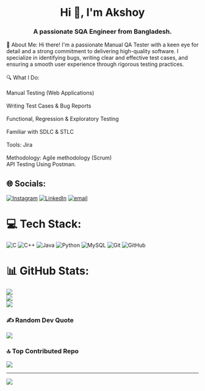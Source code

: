 <h1 align="center">Hi 👋, I'm Akshoy</h1>
<h3 align="center">A passionate SQA Engineer from Bangladesh.</h3>
💫 About Me:
Hi there! I'm a passionate Manual QA Tester with a keen eye for detail and a strong commitment to delivering high-quality software. I specialize in identifying bugs, writing clear and effective test cases, and ensuring a smooth user experience through rigorous testing practices.<br><br>🔍 What I Do:<br><br>Manual Testing (Web Applications)<br><br>Writing Test Cases & Bug Reports<br><br>Functional, Regression & Exploratory Testing<br><br>Familiar with SDLC & STLC<br><br>Tools: Jira <br> <br> Methodology: Agile methodology (Scrum)<br> API Testing Using Postman. 


## 🌐 Socials:
[![Instagram](https://img.shields.io/badge/Instagram-%23E4405F.svg?logo=Instagram&logoColor=white)](https://instagram.com/kumer_akshoy) [![LinkedIn](https://img.shields.io/badge/LinkedIn-%230077B5.svg?logo=linkedin&logoColor=white)](https://linkedin.com/in/linkedin.com/in/akshoy-kumer) [![email](https://img.shields.io/badge/Email-D14836?logo=gmail&logoColor=white)](mailto:kumer.akshoy.a@gmail.com) 

# 💻 Tech Stack:
![C](https://img.shields.io/badge/c-%2300599C.svg?style=for-the-badge&logo=c&logoColor=white) ![C++](https://img.shields.io/badge/c++-%2300599C.svg?style=for-the-badge&logo=c%2B%2B&logoColor=white) ![Java](https://img.shields.io/badge/java-%23ED8B00.svg?style=for-the-badge&logo=openjdk&logoColor=white) ![Python](https://img.shields.io/badge/python-3670A0?style=for-the-badge&logo=python&logoColor=ffdd54) ![MySQL](https://img.shields.io/badge/mysql-4479A1.svg?style=for-the-badge&logo=mysql&logoColor=white) ![Git](https://img.shields.io/badge/git-%23F05033.svg?style=for-the-badge&logo=git&logoColor=white) ![GitHub](https://img.shields.io/badge/github-%23121011.svg?style=for-the-badge&logo=github&logoColor=white)
# 📊 GitHub Stats:
![](https://github-readme-stats.vercel.app/api?username=KumerAkshoy&theme=blue_navy&hide_border=false&include_all_commits=false&count_private=false)<br/>
![](https://nirzak-streak-stats.vercel.app/?user=KumerAkshoy&theme=blue_navy&hide_border=false)<br/>
![](https://github-readme-stats.vercel.app/api/top-langs/?username=KumerAkshoy&theme=blue_navy&hide_border=false&include_all_commits=false&count_private=false&layout=compact)

### ✍️ Random Dev Quote
![](https://quotes-github-readme.vercel.app/api?type=horizontal&theme=radical)

### 🔝 Top Contributed Repo
![](https://github-contributor-stats.vercel.app/api?username=KumerAkshoy&limit=5&theme=dark&combine_all_yearly_contributions=true)

---
[![](https://visitcount.itsvg.in/api?id=KumerAkshoy&icon=0&color=0)](https://visitcount.itsvg.in)

<!-- Proudly created with GPRM ( https://gprm.itsvg.in ) -->
